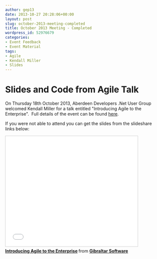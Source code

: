 ```yaml
---
author: gep13
date: 2013-10-27 20:28:06+00:00
layout: post
slug: october-2013-meeting-completed
title: October 2013 Meeting - Completed
wordpress_id: 52976679
categories:
- Event Feedback
- Event Material
tags:
- Agile
- Kendall Miller
- Slides
---
```


# Slides and Code from Agile Talk


On Thursday 18th October 2013, Aberdeen Developers .Net User Group welcomed Kendall Miller for a talk entitled "Introducing Agile to the Enterprise".  Full details of the event can be found [here](http://adnuguk.me/1bXDVKe).

If you were not able to attend you can get the slides from the slideshare links below:

<iframe src="//www.slideshare.net/slideshow/embed_code/14842800" width="427" height="356" frameborder="0" marginwidth="0" marginheight="0" scrolling="no" style="border:1px solid #CCC; border-width:1px; margin-bottom:5px; max-width: 100%;" allowfullscreen> </iframe> <div style="margin-bottom:5px"> <strong> <a href="https://www.slideshare.net/gibraltarsoftware/introducing-agile-to-the-enterprise" title="Introducing Agile to the Enterprise" target="_blank">Introducing Agile to the Enterprise</a> </strong> from <strong><a href="http://www.slideshare.net/gibraltarsoftware" target="_blank">Gibraltar Software</a></strong> </div>
